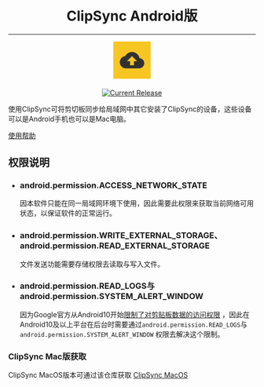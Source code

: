 <h1 align="center">ClipSync Android版</h1>

---
<p align="center">
  <img alt="Logo" src="images/icon.png" style="width:15%;" />
	<br/>
	<br/>
	<a href="https://github.com/shuike/clipsync_android/releases">
		<img alt="Current Release" src="https://img.shields.io/github/release/shuike/clipsync_android.svg"/>
	</a>
</p>


使用ClipSync可将剪切板同步给局域网中其它安装了ClipSync的设备，这些设备可以是Android手机也可以是Mac电脑。

[使用帮助](help.md)

## 权限说明

- ### android.permission.ACCESS_NETWORK_STATE

	因本软件只能在同一局域网环境下使用，因此需要此权限来获取当前网络可用状态，以保证软件的正常运行。

- ### android.permission.WRITE_EXTERNAL_STORAGE、android.permission.READ_EXTERNAL_STORAGE
	 文件发送功能需要存储权限去读取与写入文件。

- ### android.permission.READ_LOGS与android.permission.SYSTEM_ALERT_WINDOW

	因为Google官方从Android10开始[限制了对剪贴板数据的访问权限](https://developer.android.com/about/versions/10/privacy/changes?hl=zh-cn#clipboard-data)
，因此在Android10及以上平台在后台时需要通过`android.permission.READ_LOGS`与`android.permission.SYSTEM_ALERT_WINDOW`
权限去解决这个限制。


### ClipSync Mac版获取

ClipSync MacOS版本可通过该仓库获取 [ClipSync MacOS](https://github.com/shuike/clipsync_macos)


